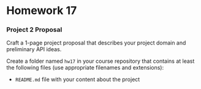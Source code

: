 # Homework 17

### Project 2 Proposal

Craft a 1-page project proposal that describes your project domain and preliminary API ideas.

Create a folder named `hw17` in your course repository that contains at least the following files (use appropriate filenames and extensions):

* `README.md` file with your content about the project